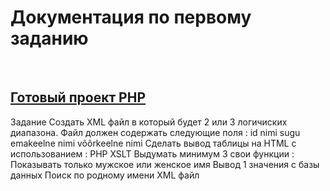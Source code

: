 <h1>Документация по первому заданию</h1>
<br>
<h2><a href="https://lavrov17.thkit.ee/ArvestusToo_Lavrov/">Готовый проект PHP<a></h2>
Задание
Создать XML файл в который будет 2 или 3 логичиских диапазона.
Файл должен содержать следующие поля :
id
nimi
sugu
emakeelne nimi
võõrkeelne nimi
Сделать вывод таблицы на HTML с использованием :
PHP
XSLT
Выдумать минимум 3 свои функции :
Показывать только мужское или женское имя
Вывод 1 значения с базы данных
Поиск по родному имени
XML файл
